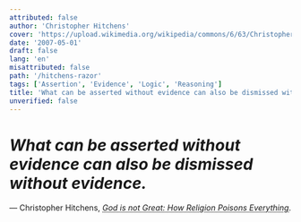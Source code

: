 ```yaml
---
attributed: false
author: 'Christopher Hitchens'
cover: 'https://upload.wikimedia.org/wikipedia/commons/6/63/Christopher_Hitchens_2008-04-24_001.jpg'
date: '2007-05-01'
draft: false
lang: 'en'
misattributed: false
path: '/hitchens-razor'
tags: ['Assertion', 'Evidence', 'Logic', 'Reasoning']
title: 'What can be asserted without evidence can also be dismissed without evidence.'
unverified: false
---
```


# *What can be asserted without evidence can also be dismissed without evidence.*
&mdash; Christopher Hitchens, <cite><abbr title="ISBN-13: 9780446579803">God is not Great: How Religion Poisons Everything</abbr></cite>.
